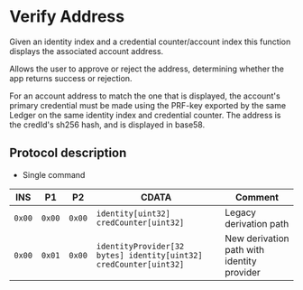 # Verify Address

Given an identity index and a credential counter/account index this function displays the associated account address.

Allows the user to approve or reject the address, determining whether the app returns success or rejection.

For an account address to match the one that is displayed, the account's primary credential must be made using the PRF-key exported by the same Ledger on the same identity index and credential counter.
The address is the credId's sh256 hash, and is displayed in base58.

## Protocol description

- Single command

| INS    | P1     | P2     | CDATA                                                             | Comment                                    |
| ------ | ------ | ------ | ----------------------------------------------------------------- | ------------------------------------------ |
| `0x00` | `0x00` | `0x00` | `identity[uint32] credCounter[uint32]`                            | Legacy derivation path                     |
| `0x00` | `0x01` | `0x00` | `identityProvider[32 bytes] identity[uint32] credCounter[uint32]` | New derivation path with identity provider |
